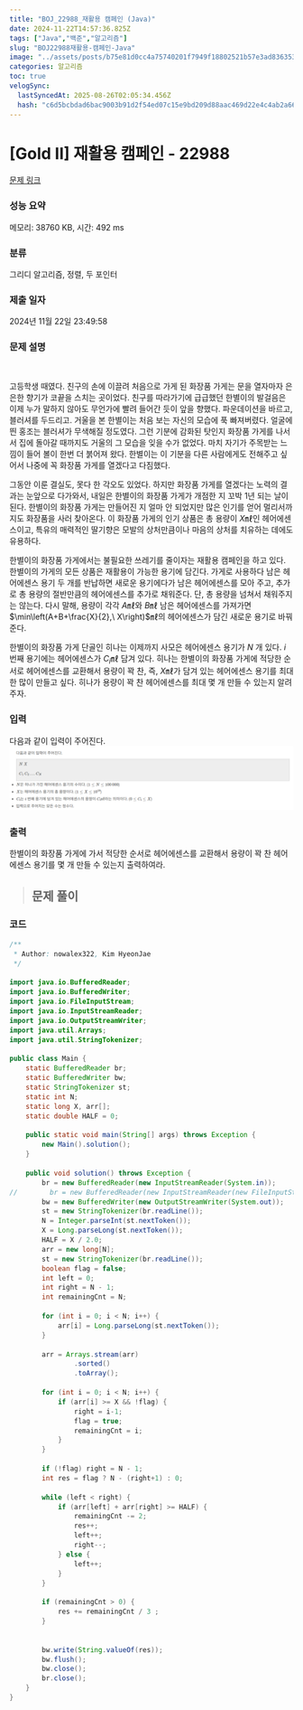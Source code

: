 ```yaml
---
title: "BOJ_22988_재활용 캠페인 (Java)"
date: 2024-11-22T14:57:36.825Z
tags: ["Java","백준","알고리즘"]
slug: "BOJ22988재활용-캠페인-Java"
image: "../assets/posts/b75e81d0cc4a75740201f7949f18802521b57e3ad836353822f8526dca635024.png"
categories: 알고리즘
toc: true
velogSync:
  lastSyncedAt: 2025-08-26T02:05:34.456Z
  hash: "c6d5bcbdad6bac9003b91d2f54ed07c15e9bd209d88aac469d22e4c4ab2a6633"
---
```


# [Gold II] 재활용 캠페인 - 22988 

[문제 링크](https://www.acmicpc.net/problem/22988) 

### 성능 요약

메모리: 38760 KB, 시간: 492 ms

### 분류

그리디 알고리즘, 정렬, 두 포인터

### 제출 일자

2024년 11월 22일 23:49:58

### 문제 설명

<p style="text-align: center;"><img alt="" src="https://upload.acmicpc.net/694d8a0d-fcd5-425a-86fd-e809f220ff7b/-/preview/"><br>
 </p>

<p>고등학생 때였다. 친구의 손에 이끌려 처음으로 가게 된 화장품 가게는 문을 열자마자 은은한 향기가 코끝을 스치는 곳이었다. 친구를 따라가기에 급급했던 한별이의 발걸음은 이제 누가 말하지 않아도 무언가에 빨려 들어간 듯이 앞을 향했다. 파운데이션을 바르고, 블러셔를 두드리고. 거울을 본 한별이는 처음 보는 자신의 모습에 푹 빠져버렸다. 얼굴에 띈 홍조는 블러셔가 무색해질 정도였다. 그런 기분에 감화된 탓인지 화장품 가게를 나서서 집에 돌아갈 때까지도 거울의 그 모습을 잊을 수가 없었다. 마치 자기가 주목받는 느낌이 들어 볼이 한번 더 붉어져 왔다. 한별이는 이 기분을 다른 사람에게도 전해주고 싶어서 나중에 꼭 화장품 가게를 열겠다고 다짐했다.</p>

그동안 이룬 결실도, 못다 한 각오도 있었다. 하지만 화장품 가게를 열겠다는 노력의 결과는 눈앞으로 다가와서, 내일은 한별이의 화장품 가게가 개점한 지 꼬박 1년 되는 날이 된다. 한별이의 화장품 가게는 만들어진 지 얼마 안 되었지만 많은 인기를 얻어 멀리서까지도 화장품을 사러 찾아온다. 이 화장품 가게의 인기 상품은 총 용량이 
$X$㎖인 헤어에센스이고, 특유의 매력적인 딸기향은 모발의 상처만큼이나 마음의 상처를 치유하는 데에도 유용하다.

한별이의 화장품 가게에서는 불필요한 쓰레기를 줄이자는 재활용 캠페인을 하고 있다. 한별이의 가게의 모든 상품은 재활용이 가능한 용기에 담긴다. 가게로 사용하다 남은 헤어에센스 용기 두 개를 반납하면 새로운 용기에다가 남은 헤어에센스를 모아 주고, 추가로 총 용량의 절반만큼의 헤어에센스를 추가로 채워준다. 단, 총 용량을 넘쳐서 채워주지는 않는다. 다시 말해, 용량이 각각 
$A$㎖와 $B$㎖ 남은 헤어에센스를 가져가면 $\min\left(A+B+\frac{X}{2},\ X\right)$㎖의 헤어에센스가 담긴 새로운 용기로 바꿔준다.

한별이의 화장품 가게 단골인 히나는 이제까지 사모은 헤어에센스 용기가 $N$ 개 있다. $i$ 번째 용기에는 헤어에센스가 $C_i$㎖ 담겨 있다. 히나는 한별이의 화장품 가게에 적당한 순서로 헤어에센스를 교환해서 용량이 꽉 찬, 즉, $X$㎖가 담겨 있는 헤어에센스 용기를 최대한 많이 만들고 싶다. 히나가 용량이 꽉 찬 헤어에센스를 최대 몇 개 만들 수 있는지 알려주자.

### 입력 

다음과 같이 입력이 주어진다.
![](/assets/posts/7598b40fa92f5d77f9dc04865e06012fa776212bc41802622c913ef3b3f69105.png)

### 출력 

 <p>한별이의 화장품 가게에 가서 적당한 순서로 헤어에센스를 교환해서 용량이 꽉 찬 헤어에센스 용기를 몇 개 만들 수 있는지 출력하여라.</p>
 

> ## 문제 풀이


### 코드
```java
/**
 * Author: nowalex322, Kim HyeonJae
 */

import java.io.BufferedReader;
import java.io.BufferedWriter;
import java.io.FileInputStream;
import java.io.InputStreamReader;
import java.io.OutputStreamWriter;
import java.util.Arrays;
import java.util.StringTokenizer;

public class Main {
    static BufferedReader br;
    static BufferedWriter bw;
    static StringTokenizer st;
    static int N;
    static long X, arr[];
    static double HALF = 0;

    public static void main(String[] args) throws Exception {
        new Main().solution();
    }

    public void solution() throws Exception {
        br = new BufferedReader(new InputStreamReader(System.in));
//        br = new BufferedReader(new InputStreamReader(new FileInputStream("input.txt")));
        bw = new BufferedWriter(new OutputStreamWriter(System.out));
        st = new StringTokenizer(br.readLine());
        N = Integer.parseInt(st.nextToken());
        X = Long.parseLong(st.nextToken());
        HALF = X / 2.0;
        arr = new long[N];
        st = new StringTokenizer(br.readLine());
        boolean flag = false;
        int left = 0;
        int right = N - 1;
        int remainingCnt = N;

        for (int i = 0; i < N; i++) {
            arr[i] = Long.parseLong(st.nextToken());
        }

        arr = Arrays.stream(arr)
                .sorted()
                .toArray();

        for (int i = 0; i < N; i++) {
            if (arr[i] >= X && !flag) {
                right = i-1;
                flag = true;
                remainingCnt = i;
            }
        }

        if (!flag) right = N - 1;
        int res = flag ? N - (right+1) : 0;

        while (left < right) {
            if (arr[left] + arr[right] >= HALF) {
            	remainingCnt -= 2;
                res++;
                left++;
                right--;
            } else {
                left++;
            }
        }
        
        if (remainingCnt > 0) {
            res += remainingCnt / 3 ;
        }
        

        bw.write(String.valueOf(res));
        bw.flush();
        bw.close();
        br.close();
    }
}
```